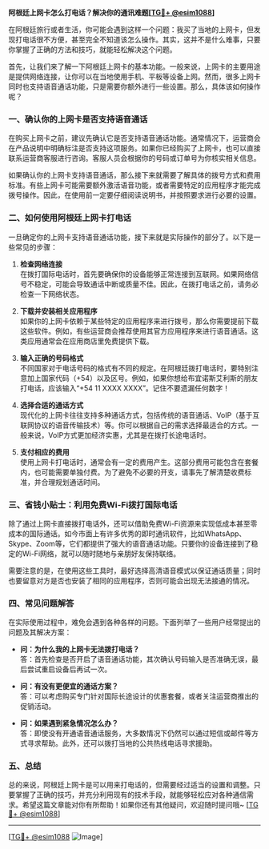 **阿根廷上网卡怎么打电话？解决你的通讯难题[[TG💪+ @esim1088](https://t.me/s/esim1088)]**

在阿根廷旅行或者生活，你可能会遇到这样一个问题：我买了当地的上网卡，但发现打电话很不方便，甚至完全不知道该怎么操作。其实，这并不是什么难事，只要你掌握了正确的方法和技巧，就能轻松解决这个问题。

首先，让我们来了解一下阿根廷上网卡的基本功能。一般来说，上网卡的主要用途是提供网络连接，让你可以在当地使用手机、平板等设备上网。然而，很多上网卡同时也支持语音通话功能，只是需要你额外进行一些设置。那么，具体该如何操作呢？

### 一、确认你的上网卡是否支持语音通话

在购买上网卡之前，建议先确认它是否支持语音通话功能。通常情况下，运营商会在产品说明中明确标注是否支持这项服务。如果你已经购买了上网卡，也可以直接联系运营商客服进行咨询。客服人员会根据你的号码或订单号为你核实相关信息。

如果确认你的上网卡支持语音通话，那么接下来就需要了解具体的拨号方式和费用标准。有些上网卡可能需要额外激活语音功能，或者需要特定的应用程序才能完成拨号操作。因此，在使用前一定要仔细阅读说明书，并按照要求进行必要的设置。

### 二、如何使用阿根廷上网卡打电话

一旦确定你的上网卡支持语音通话功能，接下来就是实际操作的部分了。以下是一些常见的步骤：

1. **检查网络连接**  
   在拨打国际电话时，首先要确保你的设备能够正常连接到互联网。如果网络信号不稳定，可能会导致通话中断或质量不佳。因此，在拨打电话之前，请务必检查一下网络状态。

2. **下载并安装相关应用程序**  
   如果你的上网卡依赖于某些特定的应用程序来进行拨号，那么你需要提前下载这些软件。例如，有些运营商会推荐使用其官方应用程序来进行语音通话。这类应用通常会在应用商店里免费提供下载。

3. **输入正确的号码格式**  
   不同国家对于电话号码的格式有不同的规定。在阿根廷拨打电话时，要特别注意加上国家代码（+54）以及区号。例如，如果你想给布宜诺斯艾利斯的朋友打电话，应该输入“+54 11 XXXX XXXX”。记住不要遗漏任何数字！

4. **选择合适的通话方式**  
   现代化的上网卡往往支持多种通话方式，包括传统的语音通话、VoIP（基于互联网协议的语音传输技术）等。你可以根据自己的需求选择最适合的方式。一般来说，VoIP方式更加经济实惠，尤其是在拨打长途电话时。

5. **支付相应的费用**  
   使用上网卡打电话时，通常会有一定的费用产生。这部分费用可能包含在套餐内，也可能需要单独付费。为了避免不必要的开支，请事先了解清楚收费标准，并合理规划通话时间。

### 三、省钱小贴士：利用免费Wi-Fi拨打国际电话

除了通过上网卡直接拨打电话外，还可以借助免费Wi-Fi资源来实现低成本甚至零成本的国际通话。如今市面上有许多优秀的即时通讯软件，比如WhatsApp、Skype、Zoom等，它们都提供了强大的语音通话功能。只要你的设备连接到了稳定的Wi-Fi网络，就可以随时随地与亲朋好友保持联络。

需要注意的是，在使用这些工具时，最好选择高清语音模式以保证通话质量；同时也要留意对方是否也安装了相同的应用程序，否则可能会出现无法接通的情况。

### 四、常见问题解答

在实际使用过程中，难免会遇到各种各样的问题。下面列举了一些用户经常提出的问题及其解决方案：

- **问：为什么我的上网卡无法拨打电话？**  
  答：首先检查是否开启了语音通话功能，其次确认号码输入是否准确无误，最后尝试重启设备后再试一次。

- **问：有没有更便宜的通话方案？**  
  答：可以考虑购买专门针对国际长途设计的优惠套餐，或者关注运营商推出的促销活动。

- **问：如果遇到紧急情况怎么办？**  
  答：即使没有开通语音通话服务，大多数情况下仍然可以通过短信或邮件等方式寻求帮助。此外，还可以拨打当地的公共热线电话寻求援助。

### 五、总结

总的来说，阿根廷上网卡是可以用来打电话的，但需要经过适当的设置和调整。只要掌握了正确的技巧，并充分利用现有的技术手段，就能够轻松应对各种通信需求。希望这篇文章能对你有所帮助！如果你还有其他疑问，欢迎随时提问哦~ [[TG💪+ @esim1088](https://t.me/s/esim1088)]

---

[[TG💪+ @esim1088](https://t.me/s/esim1088) ![Image](https://i.postimg.cc/4NQfJmqS/Snipaste-2025-05-13-00-14-12.png)]